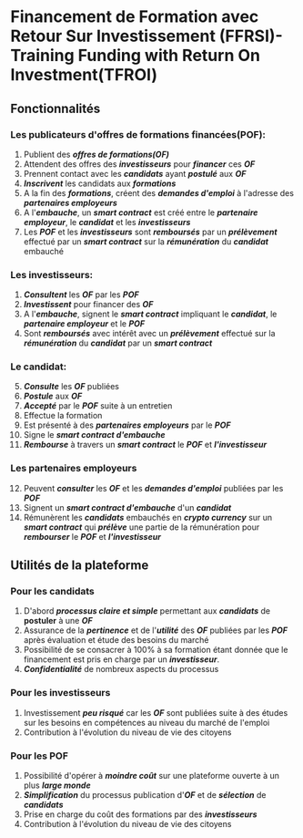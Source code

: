 # Financement de Formation avec Retour Sur Investissement (FFRSI)- Training Funding with Return On Investment(TFROI)

## Fonctionnalités

### Les publicateurs d'offres de formations financées(POF):

 1. Publient des ***offres de formations(OF)***
 2. Attendent des offres des ***investisseurs*** pour ***financer*** ces ***OF***
 3. Prennent contact avec les ***candidats*** ayant ***postulé*** aux ***OF***
 4. ***Inscrivent*** les candidats aux ***formations***
 5. A la fin des ***formations***, créent des ***demandes d'emploi*** à l'adresse des ***partenaires employeurs***
 7. A l'***embauche***, un ***smart contract*** est créé entre le ***partenaire employeur***, le ***candidat*** et les ***investisseurs***
 8. Les ***POF*** et les ***investisseurs*** sont ***remboursés*** par un ***prélèvement*** effectué par un ***smart contract*** sur la ***rémunération*** du ***candidat*** embauché

### Les investisseurs:

 1. ***Consultent*** les ***OF***  par les ***POF***
 2. ***Investissent*** pour financer des ***OF***
 3. A l'***embauche***, signent le ***smart contract*** impliquant le  ***candidat***, le ***partenaire employeur*** et le ***POF***
 4. Sont ***remboursés*** avec intérêt avec un ***prélèvement*** effectué sur la ***rémunération*** du ***candidat*** par un ***smart contract***
 
 ### Le candidat:
 
 5. ***Consulte*** les ***OF*** publiées
 6. ***Postule*** aux ***OF***
 7. ***Accepté*** par le ***POF*** suite à un entretien
 8. Effectue la formation
 9. Est présenté à des ***partenaires employeurs*** par le ***POF***
 10. Signe le ***smart contract d'embauche***
 11. ***Rembourse*** à travers un ***smart contract*** le ***POF*** et ***l'investisseur***

 ### Les partenaires employeurs
 12. Peuvent ***consulter*** les ***OF*** et les ***demandes d'emploi*** publiées par les ***POF***
 13. Signent un ***smart contract d'embauche*** d'un ***candidat***
 14. Rémunèrent les ***candidats*** embauchés en ***crypto currency*** sur un ***smart contract*** qui ***prélève*** une partie de la rémunération pour ***rembourser*** le ***POF*** et ***l'investisseur***

 
## Utilités de la plateforme

### Pour les candidats

 1. D'abord ***processus claire et simple*** permettant aux ***candidats*** de **postuler** à une ***OF***
 2. Assurance de la ***pertinence***  et de l'***utilité*** des ***OF*** publiées par les ***POF*** après évaluation et étude des besoins du marché
 3. Possibilité de se consacrer à 100% à sa formation étant donnée que le financement est pris en charge par un ***investisseur***. 
 4. ***Confidentialité*** de nombreux aspects du processus

### Pour les investisseurs

 1. Investissement ***peu risqué***  car  les ***OF*** sont publiées suite à des études  sur les besoins en compétences au niveau du marché de l'emploi
 2. Contribution à l'évolution du niveau de vie des citoyens

### Pour les POF

 1. Possibilité d'opérer à ***moindre coût*** sur une plateforme ouverte à un plus ***large monde***
 2. ***Simplification*** du processus publication d'***OF*** et de ***sélection*** de ***candidats***
 3.  Prise en charge du coût des formations par des ***investisseurs***
4. Contribution à l'évolution du niveau de vie des citoyens
